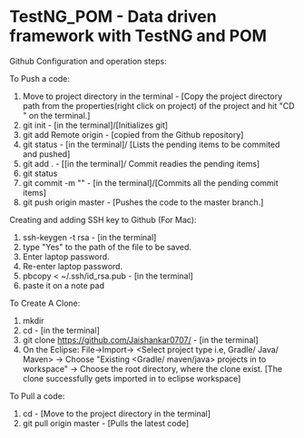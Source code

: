 # TestNG_POM - Data driven framework with TestNG and POM
Github Configuration and operation steps:

To Push a code:
1) Move to project directory in the terminal - [Copy the project directory path from the properties(right click on project) of the project and hit "CD <project directory path>" on the terminal.]
2) git init - [in the terminal]/[Initializes git]
3) git add Remote origin <url> - [copied from the Github repository]
4) git status - [in the terminal]/ [Lists the pending items to be commited and pushed]
5) git add . - [[in the terminal]/ Commit readies the pending items]
6) git status 
7) git commit -m "<commit comments>" - [in the terminal]/[Commits all the pending commit items]
8) git push origin master - [Pushes the code to the master branch.]
  
Creating and adding SSH key to Github (For Mac):
1) ssh-keygen -t rsa - [in the terminal]
2) type "Yes" to the path of the file to be saved.
3) Enter laptop password.
4) Re-enter laptop password.
5) pbcopy < ~/.ssh/id_rsa.pub - [in the terminal]
6) paste it on a note pad

To Create A Clone:
1) mkdir <local directory where the project need to be cloned>
2) cd <local directory where the project need to be cloned> - [in the terminal]
3) git clone https://github.com/Jaishankar0707/<name of the repository to be cloned> - [in the terminal]
4) On the Eclipse:
    File->Import-> <Select project type i.e, Gradle/ Java/ Maven> -> Choose "Existing <Gradle/ maven/java> projects in to     workspace" -> Choose the root directory, where the clone exist. [The clone successfully gets imported in to eclipse workspace]
  
To Pull a code:
1) cd <project directory>  -  [Move to the project directory in the terminal]
2) git pull origin master  -  [Pulls the latest code]

